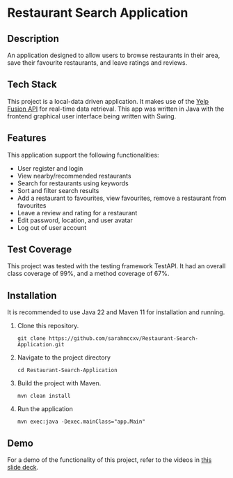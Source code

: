 # Restaurant Search Application

## Description
An application designed to allow users to browse restaurants in their area, save their favourite restaurants, and leave ratings and reviews. 

## Tech Stack
This project is a local-data driven application. It makes use of the [Yelp Fusion API](https://docs.developer.yelp.com/docs/fusion-intro) for real-time data retrieval. This app was written in Java with the frontend graphical user interface being written with Swing.

## Features
This application support the following functionalities:
- User register and login
- View nearby/recommended restaurants
- Search for restaurants using keywords
- Sort and filter search results
- Add a restaurant to favourites, view favourites, remove a restaurant from favourites
- Leave a review and rating for a restaurant
- Edit password, location, and user avatar
- Log out of user account
  
## Test Coverage
This project was tested with the testing framework TestAPI. It had an overall class coverage of 99%, and a method coverage of 67%.

## Installation
It is recommended to use Java 22 and Maven 11 for installation and running. 
1. Clone this repository.
    ```
    git clone https://github.com/sarahmccxv/Restaurant-Search-Application.git
    ```
2. Navigate to the project directory
    ```
    cd Restaurant-Search-Application
    ```
3. Build the project with Maven.
    ```
    mvn clean install
    ```
4. Run the application
    ```
    mvn exec:java -Dexec.mainClass="app.Main"
    ```

## Demo
For a demo of the functionality of this project, refer to the videos in [this slide deck](https://docs.google.com/presentation/d/1MU2N5LntnoYWtfqQMKW0ER8yH8w6-wVqe-4Idiv6Vzk/edit?usp=sharing).

